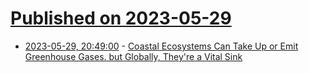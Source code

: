 # [Published on 2023-05-29](index.md)

* [2023-05-29, 20:49:00](https://soylentnews.org/article.pl?sid=23/05/28/1143221&from=rss) - [Coastal Ecosystems Can Take Up or Emit Greenhouse Gases. but Globally, They're a Vital Sink](https://soylentnews.org/article.pl?sid=23/05/28/1143221&from=rss)
